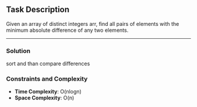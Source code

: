 ## Task Description
Given an array of distinct integers arr, find all pairs of elements with the minimum absolute difference of any two elements.

---

### Solution
sort and than compare differences

### Constraints and Complexity
- **Time Complexity**: O(nlogn)
- **Space Complexity**: O(n)